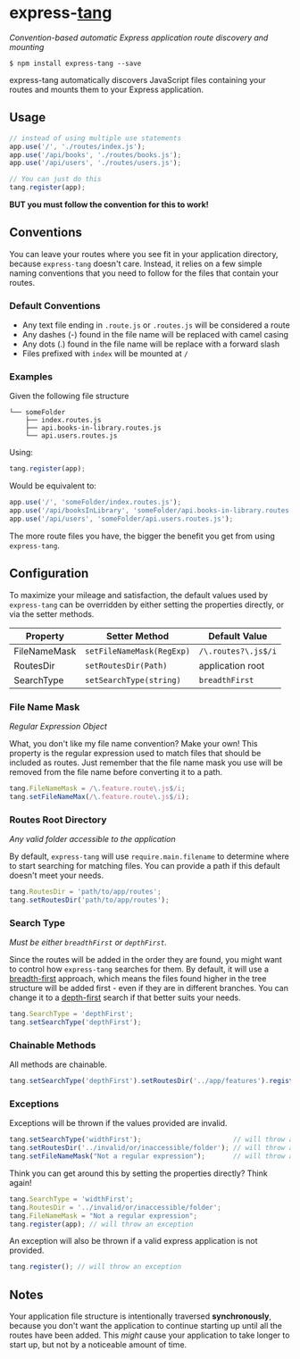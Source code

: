 express-[tang](https://translate.google.com/#th/en/%E0%B8%97%E0%B8%B2%E0%B8%87)
===============================================================================

*Convention-based automatic Express application route discovery and mounting*

```
$ npm install express-tang --save
```

express-tang automatically discovers JavaScript files containing your routes and mounts them to your Express application.

## Usage ##

```javascript
// instead of using multiple use statements
app.use('/', './routes/index.js');
app.use('/api/books', './routes/books.js');
app.use('/api/users', './routes/users.js');

// You can just do this
tang.register(app);
```

**BUT you must follow the convention for this to work!**

## Conventions ##

You can leave your routes where you see fit in your application directory, because `express-tang` doesn't care. Instead, it relies on a few simple naming conventions that you need to follow for the files that contain your routes.

### Default Conventions ###

- Any text file ending in `.route.js` or `.routes.js` will be considered a route
- Any dashes (-) found in the file name will be replaced with camel casing
- Any dots (.) found in the file name will be replace with a forward slash
- Files prefixed with `index` will be mounted at `/`

### Examples ###

Given the following file structure

```
└── someFolder
    ├── index.routes.js
    ├── api.books-in-library.routes.js
    └── api.users.routes.js
```

Using:

```javascript
tang.register(app);
```

Would be equivalent to:

```javascript
app.use('/', 'someFolder/index.routes.js');
app.use('/api/booksInLibrary', 'someFolder/api.books-in-library.routes.js');
app.use('/api/users', 'someFolder/api.users.routes.js');
```

The more route files you have, the bigger the benefit you get from using `express-tang`.

## Configuration ##

To maximize your mileage and satisfaction, the default values used by `express-tang` can be overridden by either setting the properties directly, or via the setter methods.

| Property     | Setter Method             | Default Value       |
|--------------|---------------------------|---------------------|
| FileNameMask | `setFileNameMask(RegExp)` | `/\.routes?\.js$/i` |
| RoutesDir    | `setRoutesDir(Path)`      | application root    |
| SearchType   | `setSearchType(string)`   | `breadthFirst`      |

### File Name Mask ###

*Regular Expression Object*

What, you don't like my file name convention? Make your own! This property is the regular expression used to match files that should be included as routes. Just remember that the file name mask you use will be removed from the file name before converting it to a path.

```javascript
tang.FileNameMask = /\.feature.route\.js$/i;
tang.setFileNameMax(/\.feature.route\.js$/i);
```

### Routes Root Directory ###

*Any valid folder accessible to the application*

By default, `express-tang` will use `require.main.filename` to determine where to start searching for matching files. You can provide a path if this default doesn't meet your needs.

```javascript
tang.RoutesDir = 'path/to/app/routes';
tang.setRoutesDir('path/to/app/routes');
```

### Search Type ###

*Must be either `breadthFirst` or `depthFirst`.*

Since the routes will be added in the order they are found, you might want to control how `express-tang` searches for them. By default, it will use a [breadth-first](https://en.wikipedia.org/wiki/Breadth-first_search) approach, which means the files found higher in the tree structure will be added first - even if they are in different branches. You can change it to a [depth-first](https://en.wikipedia.org/wiki/Depth-first_search) search if that better suits your needs.

```javascript
tang.SearchType = 'depthFirst';
tang.setSearchType('depthFirst');
```

### Chainable Methods ###

All methods are chainable.

```javascript
tang.setSearchType('depthFirst').setRoutesDir('../app/features').register(app);
```

### Exceptions ###

Exceptions will be thrown if the values provided are invalid.

```javascript
tang.setSearchType('widthFirst');                       // will throw an exception
tang.setRoutesDir('../invalid/or/inaccessible/folder'); // will throw an exception
tang.setFileNameMask("Not a regular expression");       // will throw an exception
```

Think you can get around this by setting the properties directly? Think again!

```javascript
tang.SearchType = 'widthFirst';
tang.RoutesDir = '../invalid/or/inaccessible/folder';
tang.FileNameMask = "Not a regular expression";
tang.register(app); // will throw an exception
```

An exception will also be thrown if a valid express application is not provided.
```javascript
tang.register(); // will throw an exception
```

## Notes ##

Your application file structure is intentionally traversed **synchronously**, because you don't want the application to continue starting up until all the routes have been added. This *might* cause your application to take longer to start up, but not by a noticeable amount of time.
